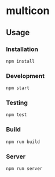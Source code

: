 # multicon

## Usage

### Installation
```
npm install
```

### Development
```
npm start
```

### Testing
```
npm test
```

### Build
```
npm run build
```

### Server
```
npm run server
```
